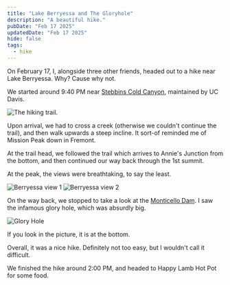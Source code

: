 ```yaml
---
title: "Lake Berryessa and The Gloryhole"
description: "A beautiful hike."
pubDate: "Feb 17 2025"
updatedDate: "Feb 17 2025"
hide: false
tags:
  - hike
---
```


On February 17, I, alongside three other friends, headed out to a hike near Lake Berryessa. Why? Cause why not. 

We started around 9:40 PM near [Stebbins Cold Canyon](https://naturalreserves.ucdavis.edu/stebbins-cold-canyon), maintained by UC Davis. 

![The hiking trail.](/images/stebbins-cold-canyon-reserve.png)

Upon arrival, we had to cross a creek (otherwise we couldn't continue the trail), and then walk upwards a steep incline. It sort-of reminded me of Mission Peak down in Fremont. 

At the trail head, we followed the trail which arrives to Annie's Junction from the bottom, and then continued our way back through the 1st summit. 

At the peak, the views were breathtaking, to say the least.

![Berryessa view 1](/images/berryessa_1.png)
![Berryessa view 2](/images/berryessa_2.png)

On the way back, we stopped to take a look at the [Monticello Dam](https://en.wikipedia.org/wiki/Monticello_Dam). I saw the infamous glory hole, which was absurdly big.

![Glory Hole](/images/glory_hole.png)

If you look in the picture, it is at the bottom.

Overall, it was a nice hike. Definitely not too easy, but I wouldn't call it difficult. 

We finished the hike around 2:00 PM, and headed to Happy Lamb Hot Pot for some food.
